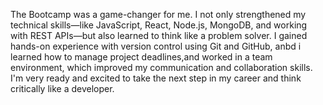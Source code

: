 The Bootcamp was a game-changer for me.
I not only strengthened my technical skills—like JavaScript, React, Node.js, MongoDB, and working with REST APIs—but also learned to think like a problem solver.
I gained hands-on experience with version control using Git and GitHub,
anbd i learned how to manage project deadlines,and worked in a team environment,
which improved my communication and collaboration skills.
    I'm very ready and excited to take the next step in my career and think critically like a developer.
